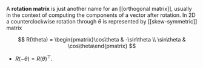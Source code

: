 A **rotation matrix** is just another name for an [[orthogonal matrix]], usually in the context of computing the components of a vector after rotation. In 2D a counterclockwise rotation through $\theta$ is represented by [[skew-symmetric]] matrix

$$
R(\theta) = \begin{pmatrix}\cos\theta & -\sin\theta \\ \sin\theta & \cos\theta\end{pmatrix}
$$

* $R(-\theta) = R(\theta)^\top$.